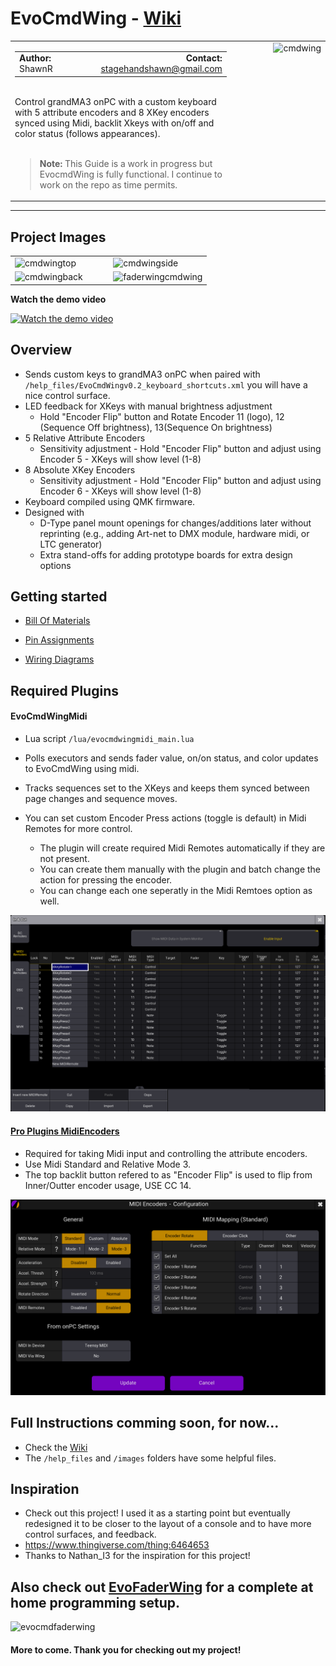 # EvoCmdWing - [Wiki](https://github.com/stagehandshawn/EvoCmdWing/wiki)

<table width="100%">
  <tr>
    <td width="70%">
      <table width="100%">
        <tr>
          <td align="left">
            <strong>Author:</strong> ShawnR
          </td>
          <td align="right">
            <strong>Contact:</strong> <a href="mailto:stagehandshawn@gmail.com">stagehandshawn@gmail.com</a>
          </td>
        </tr>
      </table>
      <br>
      Control grandMA3 onPC with a custom keyboard with 5 attribute encoders and 8 XKey encoders synced using Midi, backlit Xkeys with on/off and color status (follows appearances).
      <br><br><blockquote>
        <strong>Note:</strong> This Guide is a work in progress but EvocmdWing is fully functional. I continue to work on the repo as time permits.
      </blockquote>
    </td>
    <td width="30%" align="right" valign="top">
      <img src="https://raw.githubusercontent.com/stagehandshawn/EvoCmdWing/main/images/v02built/evocmdwing_top1.png" alt="cmdwing" width="350">
    </td>
  </tr>
</table>

---
## Project Images

<table>
  <tr>
    <td width="50%">
      <img src="https://raw.githubusercontent.com/stagehandshawn/EvoCmdWing/main/images/v02built/evocmdwing_top2_right.png" alt="cmdwingtop" width="100%">
    </td>
    <td width="50%">
      <img src="https://raw.githubusercontent.com/stagehandshawn/EvoCmdWing/main/images/v02built/evocmdwing_side2.png" alt="cmdwingside" width="100%">
    </td>
  </tr>
  <tr>
    <td width="50%">
      <img src="https://raw.githubusercontent.com/stagehandshawn/EvoCmdWing/main/images/v02built/evocmdwing_back1.png" alt="cmdwingback" width="100%">
    </td>
    <td width="50%">
      <img src="https://raw.githubusercontent.com/stagehandshawn/EvoCmdWing/main/images/v02built/faderwing_cmdwing_right.png" alt="faderwingcmdwing" width="100%">
    </td>
  </tr>
</table>

**Watch the demo video**

[![Watch the demo video](https://img.youtube.com/vi/7ICJlkqCzxY/0.jpg)](https://www.youtube.com/watch?v=7ICJlkqCzxY)


## Overview
 - Sends custom keys to grandMA3 onPC when paired with `/help_files/EvoCmdWingv0.2_keyboard_shortcuts.xml` you will have a nice control surface.
 - LED feedback for XKeys with manual brightness adjustment  
   - Hold "Encoder Flip" button and Rotate Encoder 11 (logo), 12 (Sequence Off brightness), 13(Sequence On brightness)
 - 5 Relative Attribute Encoders
   - Sensitivity adjustment - Hold "Encoder Flip" button and adjust using Encoder 5 - XKeys will show level (1-8)
 - 8 Absolute XKey Encoders
   - Sensitivity adjustment - Hold "Encoder Flip" button and adjust using Encoder 6 - XKeys will show level (1-8)
 - Keyboard compiled using QMK firmware.  
 - Designed with
   - D-Type panel mount openings for changes/additions later without reprinting (e.g., adding Art-net to DMX module, hardware midi, or LTC generator)
   - Extra stand-offs for adding prototype boards for extra design options

## Getting started
- [Bill Of Materials](https://github.com/stagehandshawn/EvoCmdWing/wiki/Bill-of-Materials)

- [Pin Assignments](https://github.com/stagehandshawn/EvoCmdWing/wiki/Pin-Assignments)

- [Wiring Diagrams](https://github.com/stagehandshawn/EvoCmdWing/wiki/Wiring-Diagrams)


## Required Plugins
#### EvoCmdWingMidi

- Lua script `/lua/evocmdwingmidi_main.lua`
- Polls executors and sends fader value, on/on status, and color updates to EvoCmdWing using midi.  
- Tracks sequences set to the XKeys and keeps them synced between page changes and sequence moves.  
- You can set custom Encoder Press actions (toggle is default) in Midi Remotes for more control.  

  - The plugin will create required Midi Remotes automatically if they are not present.  
  - You can create them manually with the plugin and batch change the action for pressing the encoder.  
  - You can change each one seperatly in the Midi Remtoes option as well.  

![midiRemotes](https://raw.githubusercontent.com/stagehandshawn/EvoCmdWing/main/help_files/XKey_MidiRemote_setup.png)


#### [Pro Plugins MidiEncoders](https://www.ma3-pro-plugins.com/midi-encoders)  
 - Required for taking Midi input and controlling the attribute encoders.  
 - Use Midi Standard and Relative Mode 3.  
 - The top backlit button refered to as "Encoder Flip" is used to flip from Inner/Outter encoder usage, USE CC 14.

![midi_encoders_settings](https://raw.githubusercontent.com/stagehandshawn/EvoCmdWing/main/help_files/midi_encoders_settings.png)

## Full Instructions comming soon, for now...
 - Check the [Wiki](https://github.com/stagehandshawn/EvoCmdWing/wiki)  
 - The `/help_files` and `/images` folders have some helpful files.  

## Inspiration
 - Check out this project! I used it as a starting point but eventually redesigned it to be closer to the layout of a console and to have more control surfaces, and feedback.
 - https://www.thingiverse.com/thing:6464653
 - Thanks to Nathan_I3 for the inspiration for this project!

## Also check out [EvoFaderWing](https://github.com/stagehandshawn/EvoFaderWing) for a complete at home programming setup.
![evocmdfaderwing](https://raw.githubusercontent.com/stagehandshawn/EvoCmdWing/main/images/v02built/faderwing_cmdwing.png)
#### More to come. Thank you for checking out my project!
